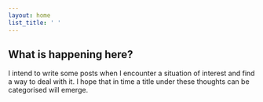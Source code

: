 ```yaml
---
layout: home
list_title: ' '
---
```

## What is happening here?
I intend to write some posts when I encounter a situation of interest and find a way to deal with it. I hope that in time a title under these thoughts can be categorised will emerge.
